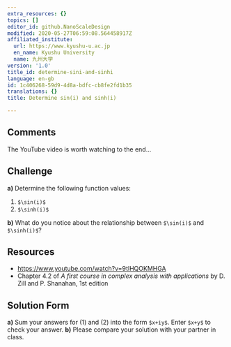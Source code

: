```yaml
---
extra_resources: {}
topics: []
editor_id: github.NanoScaleDesign
modified: 2020-05-27T06:59:08.564458917Z
affiliated_institute:
  url: https://www.kyushu-u.ac.jp
  en_name: Kyushu University
  name: 九州大学
version: '1.0'
title_id: determine-sini-and-sinhi
language: en-gb
id: 1c406268-59d9-4d8a-bdfc-cb8fe2fd1b35
translations: {}
title: Determine sin(i) and sinh(i)

---
```


## Comments

The YouTube video is worth watching to the end...

## Challenge
**a)** Determine the following function values:

1. `$\sin(i)$`
1. `$\sinh(i)$`

**b)** What do you notice about the relationship between `$\sin(i)$` and `$\sinh(i)$`?

## Resources
- https://www.youtube.com/watch?v=9tlHQOKMHGA
- Chapter 4.2 of *A first course in complex analysis with applications* by D. Zill and P. Shanahan, 1st edition


## Solution Form
**a)** Sum your answers for (1) and (2) into the form `$x+iy$`.
Enter `$x+y$` to check your answer.
**b)** Please compare your solution with your partner in class.